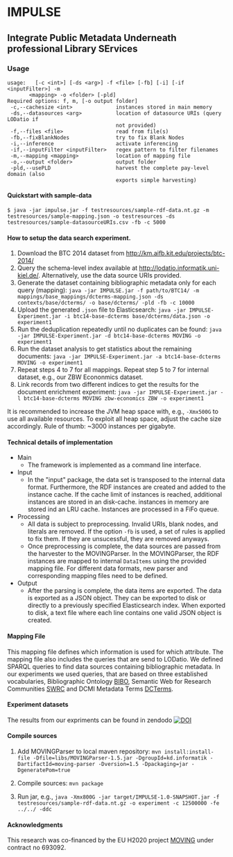 # IMPULSE
## Integrate Public Metadata Underneath professional Library SErvices

### Usage
```
usage:   [-c <int>] [-ds <arg>] -f <file> [-fb] [-i] [-if <inputFilter>] -m
       <mapping> -o <folder> [-pld]
Required options: f, m, [-o output folder]
 -c,--cachesize <int>              instances stored in main memory
 -ds,--datasources <arg>           location of datasource URIs (query LODatio if
                                   not provided)
 -f,--files <file>                 read from file(s)
 -fb,--fixBlankNodes               try to fix Blank Nodes
 -i,--inference                    activate inferencing
 -if,--inputFilter <inputFilter>   regex pattern to filter filenames
 -m,--mapping <mapping>            location of mapping file
 -o,--output <folder>              output folder
 -pld,--usePLD                     harvest the complete pay-level domain (also
                                   exports simple harvesting)

```

#### Quickstart with sample-data
```
$ java -jar impulse.jar -f testresources/sample-rdf-data.nt.gz -m testresources/sample-mapping.json -o testresources -ds testresources/sample-datasourceURIs.csv -fb -c 5000

```
#### How to setup the data search experiment.

  1. Download the BTC 2014 dataset from http://km.aifb.kit.edu/projects/btc-2014/
  3. Query the schema-level index available at http://lodatio.informatik.uni-kiel.de/. Alternatively, use the data source URIs provided.
  4. Generate the dataset containing bibliographic metadata only for each query (mapping):
  `java -jar IMPULSE.jar -f path/to/BTC14/ -m mappings/base_mappings/dcterms-mapping.json -ds contexts/base/dcterms/ -o base/dcterms/ -pld -fb -c 10000`
  5. Upload the generated `.json` file to Elasticsearch:
  `java -jar IMPULSE-Experiment.jar -i btc14-base-dcterms base/dcterms/data.json -o experiment1`
  6. Run the deduplication repeatedly until no duplicates can be found:
  `java -jar IMPULSE-Experiment.jar -d btc14-base-dcterms MOVING -o experiment1`
  7. Run the dataset analysis to get statistics about the remaining documents:
  `java -jar IMPULSE-Experiment.jar -a btc14-base-dcterms MOVING -o experiment1`
  8. Repeat steps 4 to 7 for all mappings. Repeat step 5 to 7 for internal dataset, e.g., our ZBW Econonmics dataset.
  9. Link records from two different indices to get the results for the document enrichment experiment:
  `java -jar IMPULSE-Experiment.jar -l btc14-base-dcterms MOVING zbw-economics ZBW -o experiment1`


It is recommended to increase the JVM heap space with, e.g., `-Xmx500G` to use all available resources. To exploit all heap space, adjust the cache size accordingly. Rule of thumb: ~3000 instances per gigabyte.  

#### Technical details of implementation
* Main
   * The framework is implemented as a command line interface.  
* Input
   * In the "input" package, the data set is transposed to the internal data format. Furthermore, the RDF instances are created and added to the instance cache. If the cache limit of instances is reached, additional instances are stored in an disk-cache. instances in memory are stored ind an LRU cache. Instances are processed in a FiFo queue.     
* Processing
   * All data is subject to preprocessing. Invalid URIs, blank nodes, and literals are removed. If the option `-fb` is used, a set of rules is applied to fix them. If they are unsucessful, they are removed anyways.
   * Once preprocessing is complete, the data sources are passed from the harvester to the MOVINGParser. In the MOVINGParser, the RDF instances are mapped to internal `DataItems` using the provided mapping file. For different data formats, new parser and corresponding mapping files need to be defined.
* Output
   * After the parsing is complete, the data items are exported. The data is exported as a JSON object. They can be exported to disk or directly to a previously specified Elasticsearch index. When exported to disk, a text file where each line contains one valid JSON object is created.



#### Mapping File
This mapping file defines which information is used for which attribute.
The mapping file also includes the queries that are send to LODatio.
We defined SPARQL queries to find data sources containing bibliographic metadata. In our experiments we used queries, that are based on three established vocabularies, Bibliographic Ontology [BIBO](http://bibliontology.com/), Semantic Web for Research Communities [SWRC](http://ontoware.org/swrc) and DCMI Metadata Terms [DCTerms](http://dublincore.org/documents/dcmi-terms/).


#### Experiment datasets
The results from our expriments can be found in zendodo
[![DOI](https://zenodo.org/badge/DOI/10.5281/zenodo.2553811.svg)](https://doi.org/10.5281/zenodo.2553811)



#### Compile sources
1. Add MOVINGParser to local maven repository:
 ``mvn install:install-file -Dfile=libs/MOVINGParser-1.5.jar -DgroupId=kd.informatik -DartifactId=moving-parser -Dversion=1.5 -Dpackaging=jar -DgeneratePom=true``

2. Compile sources: ``mvn package``

3. Run jar, e.g., ``java -Xmx800G -jar target/IMPULSE-1.0-SNAPSHOT.jar -f testresources/sample-rdf-data.nt.gz -o experiment -c 12500000 -fe ../../ -ddc`` 

#### Acknowledgments
This research was co-financed by the EU H2020 project [MOVING](http://www.moving-project.eu/) under contract no 693092.
